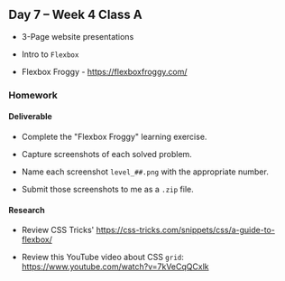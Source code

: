 ## Day 7 – Week 4 Class A

* 3-Page website presentations

* Intro to `Flexbox`

* Flexbox Froggy - https://flexboxfroggy.com/

### Homework

#### Deliverable

* Complete the "Flexbox Froggy" learning exercise.

* Capture screenshots of each solved problem.

* Name each screenshot `level_##.png` with the appropriate number.

* Submit those screenshots to me as a `.zip` file.

#### Research

* Review CSS Tricks' https://css-tricks.com/snippets/css/a-guide-to-flexbox/

* Review this YouTube video about CSS `grid`: https://www.youtube.com/watch?v=7kVeCqQCxlk
